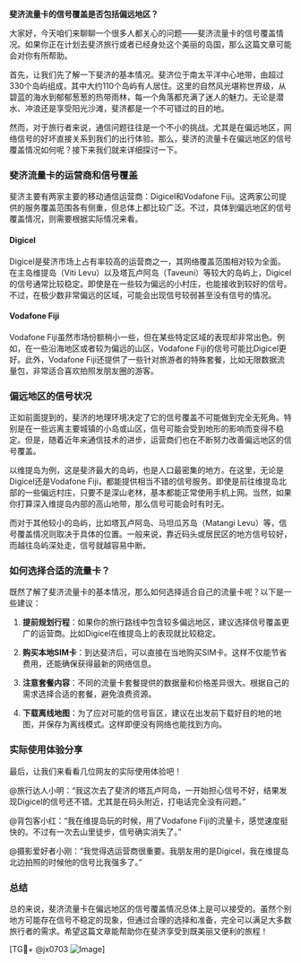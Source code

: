 **斐济流量卡的信号覆盖是否包括偏远地区？**

大家好，今天咱们来聊聊一个很多人都关心的问题——斐济流量卡的信号覆盖情况。如果你正在计划去斐济旅行或者已经身处这个美丽的岛国，那么这篇文章可能会对你有所帮助。

首先，让我们先了解一下斐济的基本情况。斐济位于南太平洋中心地带，由超过330个岛屿组成，其中大约110个岛屿有人居住。这里的自然风光堪称世界级，从碧蓝的海水到郁郁葱葱的热带雨林，每一个角落都充满了迷人的魅力。无论是潜水、冲浪还是享受阳光沙滩，斐济都是一个不可错过的目的地。

然而，对于旅行者来说，通信问题往往是一个不小的挑战。尤其是在偏远地区，网络信号的好坏直接关系到我们的出行体验。那么，斐济的流量卡在偏远地区的信号覆盖情况如何呢？接下来我们就来详细探讨一下。

### 斐济流量卡的运营商和信号覆盖

斐济主要有两家主要的移动通信运营商：Digicel和Vodafone Fiji。这两家公司提供的服务覆盖范围各有侧重，但总体上都比较广泛。不过，具体到偏远地区的信号覆盖情况，则需要根据实际情况来看。

#### Digicel
Digicel是斐济市场上占有率较高的运营商之一，其网络覆盖范围相对较为全面。在主岛维提岛（Viti Levu）以及塔瓦卢阿岛（Taveuni）等较大的岛屿上，Digicel的信号通常比较稳定。即使是在一些较为偏远的小村庄，也能接收到较好的信号。不过，在极少数非常偏远的区域，可能会出现信号较弱甚至没有信号的情况。

#### Vodafone Fiji
Vodafone Fiji虽然市场份额稍小一些，但在某些特定区域的表现却非常出色。例如，在一些沿海地区或者较为偏远的山区，Vodafone Fiji的信号可能比Digicel更好。此外，Vodafone Fiji还提供了一些针对旅游者的特殊套餐，比如无限数据流量包，非常适合喜欢拍照发朋友圈的游客。

### 偏远地区的信号状况

正如前面提到的，斐济的地理环境决定了它的信号覆盖不可能做到完全无死角。特别是在一些远离主要城镇的小岛或山区，信号可能会受到地形的影响而变得不稳定。但是，随着近年来通信技术的进步，运营商们也在不断努力改善偏远地区的信号覆盖。

以维提岛为例，这是斐济最大的岛屿，也是人口最密集的地方。在这里，无论是Digicel还是Vodafone Fiji，都能提供相当不错的信号服务。即使是前往维提岛北部的一些偏远村庄，只要不是深山老林，基本都能正常使用手机上网。当然，如果你打算深入维提岛内部的高山地带，那么信号可能会时有时无。

而对于其他较小的岛屿，比如塔瓦卢阿岛、马坦瓜苏岛（Matangi Levu）等，信号覆盖情况则取决于具体的位置。一般来说，靠近码头或居民区的地方信号较好，而越往岛屿深处走，信号就越容易中断。

### 如何选择合适的流量卡？

既然了解了斐济流量卡的基本情况，那么如何选择适合自己的流量卡呢？以下是一些建议：

1. **提前规划行程**：如果你的旅行路线中包含较多偏远地区，建议选择信号覆盖更广的运营商。比如Digicel在维提岛上的表现就比较稳定。
   
2. **购买本地SIM卡**：到达斐济后，可以直接在当地购买SIM卡。这样不仅能节省费用，还能确保获得最新的网络信息。

3. **注意套餐内容**：不同的流量卡套餐提供的数据量和价格差异很大。根据自己的需求选择合适的套餐，避免浪费资源。

4. **下载离线地图**：为了应对可能的信号盲区，建议在出发前下载好目的地的地图，并保存为离线模式。这样即便没有网络也能找到方向。

### 实际使用体验分享

最后，让我们来看看几位网友的实际使用体验吧！

@旅行达人小明：“我这次去了斐济的塔瓦卢阿岛，一开始担心信号不好，结果发现Digicel的信号还不错。尤其是在码头附近，打电话完全没有问题。”

@背包客小红：“我在维提岛玩的时候，用了Vodafone Fiji的流量卡，感觉速度挺快的。不过有一次去山里徒步，信号确实消失了。”

@摄影爱好者小刚：“我觉得选运营商很重要。我朋友用的是Digicel，我在维提岛北边拍照的时候他的信号比我强多了。”

### 总结

总的来说，斐济流量卡在偏远地区的信号覆盖情况总体上是可以接受的。虽然个别地方可能存在信号不稳定的现象，但通过合理的选择和准备，完全可以满足大多数旅行者的需求。希望这篇文章能帮助你在斐济享受到既美丽又便利的旅程！

[TG💪+ @jx0703 ![Image](https://github.com/user-attachments/assets/dbca1d08-cadb-493c-b0ec-ad6f7a83f270)]